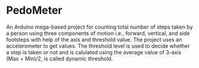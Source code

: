 # PedoMeter
An Arduino mega-based project for counting total number of steps taken by a person using three components of motion i.e., forward, vertical, and side footsteps with help of the axis and threshold value.
The project uses an accelerometer to get values.
The threshold level is used to decide whether a step is taken or not and is calulated using the average value of 3-axis (Max + Min)/2, is called dynamic threshold.
